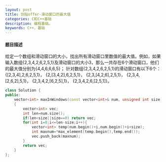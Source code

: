 ```yaml
---
layout: post
title: 剑指offer-滑动窗口的最大值
categories: C和C++基础
description: 编程基础。
keywords: C++，基础
---
```


#### 题目描述

给定一个数组和滑动窗口的大小，找出所有滑动窗口里数值的最大值。例如，如果输入数组{2,3,4,2,6,2,5,1}及滑动窗口的大小3，那么一共存在6个滑动窗口，他们的最大值分别为{4,4,6,6,6,5}； 针对数组{2,3,4,2,6,2,5,1}的滑动窗口有以下6个： {[2,3,4],2,6,2,5,1}， {2,[3,4,2],6,2,5,1}， {2,3,[4,2,6],2,5,1}， {2,3,4,[2,6,2],5,1}， {2,3,4,2,[6,2,5],1}， {2,3,4,2,6,[2,5,1]}。


```cpp
class Solution {
public:
    vector<int> maxInWindows(const vector<int>& num, unsigned int size)
    {
        vector<int> vec;
        int len=num.size();
        if(len<size||size==0) return vec;
        for(int i=0;i<=len-size;i++){
            vector<int> temp(num.begin()+i,num.begin()+i+size);
            int maxnum=*max_element(temp.begin(),temp.end());
            vec.push_back(maxnum);
        }
        return vec;
    }
};
```







